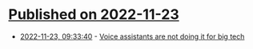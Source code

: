 # [Published on 2022-11-23](index.md)

* [2022-11-23, 09:33:40](https://news.ycombinator.com/item?id=33717013) - [Voice assistants are not doing it for big tech](https://www.theregister.com/2022/11/23/voice_assistants_fail/)
